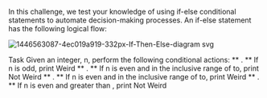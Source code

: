 In this challenge, we test your knowledge of using if-else conditional statements to automate decision-making processes. An if-else statement has the following logical flow:

![1446563087-4ec019a919-332px-If-Then-Else-diagram svg](https://github.com/user-attachments/assets/05774ad9-6eaf-4c2a-b8f9-c2591901bba6)

Task
Given an integer, n, perform the following conditional actions:
** . ** If n is odd, print Weird
** . ** If n is even and in the inclusive range of to, print Not Weird
** . ** If n is even and in the inclusive range of to, print Weird
** . ** If n is even and greater than , print Not Weird
